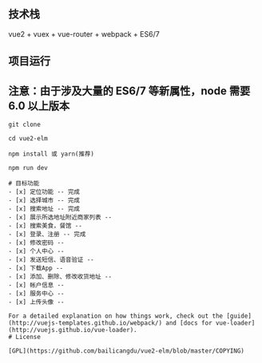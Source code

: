 ## 技术栈

vue2 + vuex + vue-router + webpack + ES6/7
## 项目运行

## 注意：由于涉及大量的 ES6/7 等新属性，node 需要 6.0 以上版本

```
git clone 

cd vue2-elm

npm install 或 yarn(推荐)

npm run dev

# 目标功能
- [x] 定位功能 -- 完成
- [x] 选择城市 -- 完成
- [x] 搜索地址 -- 完成
- [x] 展示所选地址附近商家列表 -- 
- [x] 搜索美食，餐馆 -- 
- [x] 登录、注册 -- 完成
- [x] 修改密码 -- 
- [x] 个人中心 -- 
- [x] 发送短信、语音验证 -- 
- [x] 下载App -- 
- [x] 添加、删除、修改收货地址 -- 
- [x] 帐户信息 -- 
- [x] 服务中心 -- 
- [x] 上传头像 -- 

For a detailed explanation on how things work, check out the [guide](http://vuejs-templates.github.io/webpack/) and [docs for vue-loader](http://vuejs.github.io/vue-loader).
# License

[GPL](https://github.com/bailicangdu/vue2-elm/blob/master/COPYING)
